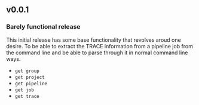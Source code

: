 ## v0.0.1

### Barely functional release

This initial release has some base functionality that revolves aroud one desire.  To be able to extract the TRACE information from a pipeline job from the command line and be able to parse through it in normal command line ways.

- `get group`
- `get project`
- `get pipeline`
- `get job`
- `get trace`